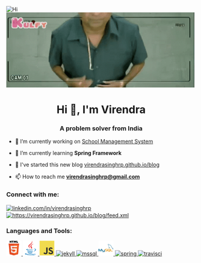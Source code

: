 <!---
### Hi there 👋

**virendrasinghrp/virendrasinghrp** is a ✨ _special_ ✨ repository because its `README.md` (this file) appears on your GitHub profile.

Here are some ideas to get you started:

- 🔭 I’m currently working on ...
- 🌱 I’m currently learning ...
- 👯 I’m looking to collaborate on ...
- 🤔 I’m looking for help with ...
- 💬 Ask me about ...
- 📫 How to reach me: ...
- 😄 Pronouns: ...
- ⚡ Fun fact: ...


<!---[![Virendra's GitHub stats](https://github-readme-stats.vercel.app/api?username=virendrasinghrp)](https://github.com/anuraghazra/github-readme-stats)-->

<!------------------------------------------------------------------------------------->

![Hi](img/bramhi-hii.gif=600x200)
<img src="img/bramhi-hii.gif" alt="Hi" height="200px" width="500px">
<h1 align="center">Hi 👋, I'm Virendra</h1>
<h3 align="center">A problem solver from India</h3>

<!-- ![Quote](https://github-readme-quotes.herokuapp.com/quote?theme=graywhite&animation=default&layout=churchill) -->

- 🔭 I’m currently working on [School Management System](https://github.com/virendrasinghrp/School-Management-System)

- 🌱 I’m currently learning **Spring Framework**

- 📝 I've started this new blog [virendrasinghrp.github.io/blog](virendrasinghrp.github.io/blog)

- 📫 How to reach me **virendrasinghrp@gmail.com**

<h3 align="left">Connect with me:</h3>
<p align="left">
<a href="https://linkedin.com/in/linkedin.com/in/virendrasinghrp" target="blank"><img align="center" src="https://cdn.jsdelivr.net/npm/simple-icons@3.0.1/icons/linkedin.svg" alt="linkedin.com/in/virendrasinghrp" height="30" width="40" /></a>
<a href="/https://virendrasinghrp.github.io/blog/feed.xml" target="blank"><img align="center" src="https://cdn.jsdelivr.net/npm/simple-icons@3.0.1/icons/rss.svg" alt="https://virendrasinghrp.github.io/blog/feed.xml" height="30" width="40" /></a>
</p>

<h3 align="left">Languages and Tools:</h3>
<p align="left"> <a href="https://www.w3.org/html/" target="_blank"> <img src="https://raw.githubusercontent.com/devicons/devicon/master/icons/html5/html5-original-wordmark.svg" alt="html5" width="40" height="40"/> </a> <a href="https://www.java.com" target="_blank"> <img src="https://raw.githubusercontent.com/devicons/devicon/master/icons/java/java-original.svg" alt="java" width="40" height="40"/> </a> <a href="https://developer.mozilla.org/en-US/docs/Web/JavaScript" target="_blank"> <img src="https://raw.githubusercontent.com/devicons/devicon/master/icons/javascript/javascript-original.svg" alt="javascript" width="40" height="40"/> </a> <a href="https://jekyllrb.com/" target="_blank"> <img src="https://www.vectorlogo.zone/logos/jekyllrb/jekyllrb-icon.svg" alt="jekyll" width="40" height="40"/> </a> <a href="https://www.microsoft.com/en-us/sql-server" target="_blank"> <img src="https://cdn.worldvectorlogo.com/logos/microsoft-sql-server.svg" alt="mssql" width="40" height="40"/> </a> <a href="https://www.mysql.com/" target="_blank"> <img src="https://raw.githubusercontent.com/devicons/devicon/master/icons/mysql/mysql-original-wordmark.svg" alt="mysql" width="40" height="40"/> </a> <a href="https://spring.io/" target="_blank"> <img src="https://www.vectorlogo.zone/logos/springio/springio-icon.svg" alt="spring" width="40" height="40"/> </a> <a href="https://travis-ci.org" target="_blank"> <img src="https://www.vectorlogo.zone/logos/travis-ci/travis-ci-icon.svg" alt="travisci" width="40" height="40"/> </a> </p>
